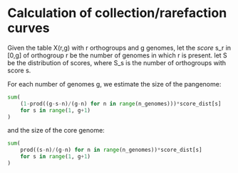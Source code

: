 # Calculation of collection/rarefaction curves

Given the table X(r,g) with r orthogroups and g genomes, let the _score_ s_r in [0,g] of orthogroup r be the number of genomes in which r is present. let S be the distribution of scores, where S_s is the number of orthogroups with score s.

For each number of genomes g, we estimate the size of the pangenome:
```python
sum(
    (1-prod((g-s-n)/(g-n) for n in range(n_genomes)))*score_dist[s]
    for s in range(1, g+1)
)
```
and the size of the core genome:
```python
sum(
    prod((s-n)/(g-n) for n in range(n_genomes))*score_dist[s]
    for s in range(1, g+1)
)
```
